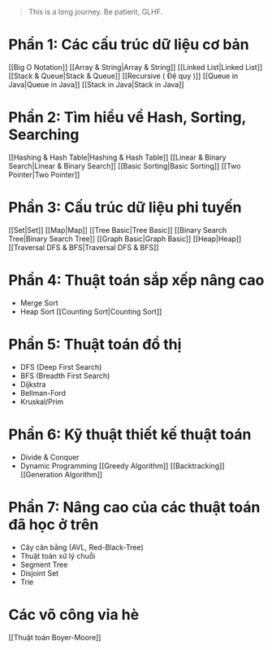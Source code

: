 > This is a long journey. Be patient, GLHF.
# Phần 1: Các cấu trúc dữ liệu cơ bản
[[Big O Notation]]
[[Array & String|Array & String]]
[[Linked List|Linked List]]
[[Stack & Queue|Stack & Queue]]
[[Recursive ( Đệ quy )]]
[[Queue in Java|Queue in Java]]
[[Stack in Java|Stack in Java]]
# Phần 2: Tìm hiểu về Hash, Sorting, Searching
[[Hashing & Hash Table|Hashing & Hash Table]]
[[Linear & Binary Search|Linear & Binary Search]]
[[Basic Sorting|Basic Sorting]]
[[Two Pointer|Two Pointer]]
# Phần 3: Cấu trúc dữ liệu phi tuyến
[[Set|Set]]
[[Map|Map]]
[[Tree Basic|Tree Basic]]
[[Binary Search Tree|Binary Search Tree]]
[[Graph Basic|Graph Basic]]
[[Heap|Heap]]
[[Traversal DFS & BFS|Traversal DFS & BFS]]
# Phần 4: Thuật toán sắp xếp nâng cao
- Merge Sort
- Heap Sort
[[Counting Sort|Counting Sort]]
# Phần 5: Thuật toán đồ thị
- DFS (Deep First Search)
- BFS (Breadth First Search)
- Dijkstra
- Bellman-Ford
- Kruskal/Prim
# Phần 6: Kỹ thuật thiết kế thuật toán
- Divide & Conquer
- Dynamic Programming
[[Greedy Algorithm]]
[[Backtracking]]
[[Generation Algorithm]]
# Phần 7: Nâng cao của các thuật toán đã học ở trên
- Cây cân bằng (AVL, Red-Black-Tree)
- Thuật toán xử lý chuỗi
- Segment Tree
- Disjoint Set
- Trie
# Các võ công vỉa hè
[[Thuật toán Boyer-Moore]]